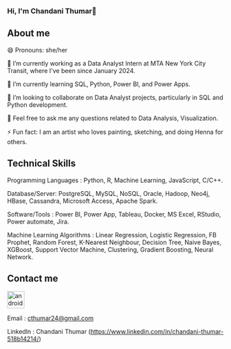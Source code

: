 ### Hi, I'm Chandani Thumar👋

## About me

😄 Pronouns: she/her

🔭 I’m currently working as a Data Analyst Intern at MTA New York City Transit, where I've been since January 2024.

🌱 I’m currently learning SQL, Python, Power BI, and Power Apps.

👯 I’m looking to collaborate on Data Analyst projects, particularly in SQL and Python development.

💬 Feel free to ask me any questions related to Data Analysis, Visualization.

⚡ Fun fact: I am an artist who loves painting, sketching, and doing Henna for others.

## Technical Skills

Programming Languages : Python, R, Machine Learning, JavaScript, C/C++. 

Database/Server: PostgreSQL, MySQL, NoSQL, Oracle, Hadoop, Neo4j, HBase, Cassandra, Microsoft Access, Apache Spark.

Software/Tools : Power BI, Power App, Tableau, Docker, MS Excel, RStudio, Power automate, Jira.

Machine Learning Algorithms : Linear Regression, Logistic Regression, FB Prophet, Random Forest, K-Nearest Neighbour, Decision Tree, Naive Bayes, XGBoost, Support Vector Machine, Clustering, Gradient Boosting, Neural Network.

## Contact me
<p align="left"> <a href="https://developer.android.com" target="_blank" rel="noreferrer"> <img src="" alt="android" width="40" height="40"/> </a></p>


Email : cthumar24@gmail.com

Linkedln : Chandani Thumar (https://www.linkedin.com/in/chandani-thumar-518b14214/)


